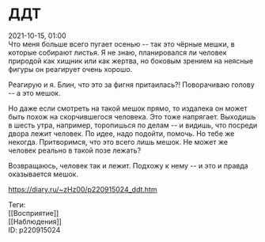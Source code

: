 ДДТ
====

   
 2021-10-15, 01:00   
  Что меня больше всего пугает осенью -- так это чёрные мешки, в которые собирают листья. Я не знаю, планировался ли человек природой как хищник или как жертва, но боковым зрением на неясные фигуры он реагирует очень хорошо.   
   
 Реагирую и я. Блин, что это за фигня притаилась?! Поворачиваю голову -- а это мешок.   
   
 Но даже если смотреть на такой мешок прямо, то издалека он может быть похож на скорчившегося человека. Это тоже напрягает. Выходишь в шесть утра, например, торопишься по делам -- и видишь, что посреди двора лежит человек. По идее, надо подойти, помочь. Но тебе же некогда. Притворимся, что это всего лишь мешок. Не может же человек реально в такой позе лежать?   
   
 Возвращаюсь, человек так и лежит. Подхожу к нему -- и это и правда оказывается мешок.   
    
 <https://diary.ru/~zHz00/p220915024_ddt.htm>   
   
 Теги:   
 [[Восприятие]]   
 [[Наблюдения]]   
 ID: p220915024